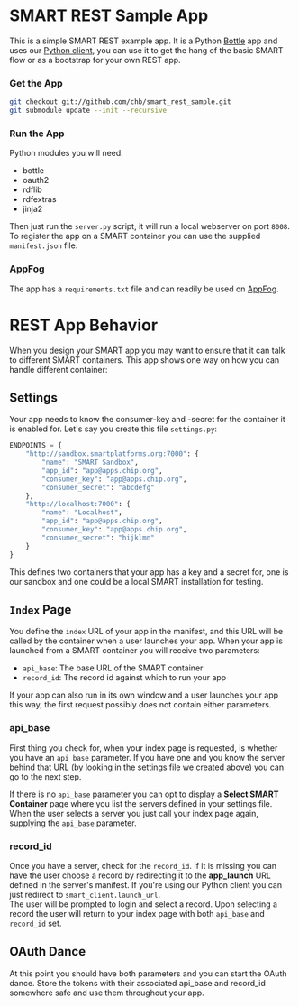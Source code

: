 SMART REST Sample App
=====================

This is a simple SMART REST example app. It is a Python [Bottle] app and uses our [Python client][client], you can use it to get the hang of the basic SMART flow or as a bootstrap for your own REST app.

### Get the App ###

```bash
git checkout git://github.com/chb/smart_rest_sample.git
git submodule update --init --recursive
```

### Run the App ###

Python modules you will need:

* bottle
* oauth2
* rdflib
* rdfextras
* jinja2

Then just run the `server.py` script, it will run a local webserver on port `8008`. To register the app on a SMART container you can use the supplied `manifest.json` file.

### AppFog ###

The app has a `requirements.txt` file and can readily be used on [AppFog].

[bottle]: http://bottlepy.org/
[client]: https://github.com/chb/smart_client_python
[appfog]: https://www.appfog.com


REST App Behavior
=================

When you design your SMART app you may want to ensure that it can talk to different SMART containers. This app shows one way on how you can handle different container:

Settings
--------

Your app needs to know the consumer-key and -secret for the container it is enabled for. Let's say you create this file `settings.py`:

```python
ENDPOINTS = {
	"http://sandbox.smartplatforms.org:7000": {
		"name": "SMART Sandbox",
		"app_id": "app@apps.chip.org",
		"consumer_key": "app@apps.chip.org",
		"consumer_secret": "abcdefg"
	},
	"http://localhost:7000": {
		"name": "Localhost",
		"app_id": "app@apps.chip.org",
		"consumer_key": "app@apps.chip.org",
		"consumer_secret": "hijklmn"
	}
}
```

This defines two containers that your app has a key and a secret for, one is our sandbox and one could be a local SMART installation for testing.


`Index` Page
------------

You define the `index` URL of your app in the manifest, and this URL will be called by the container when a user launches your app. When your app is launched from a SMART container you will receive two parameters:

* `api_base`: The base URL of the SMART container
* `record_id`: The record id against which to run your app

If your app can also run in its own window and a user launches your app this way, the first request possibly does not contain either parameters.

### api_base ###

First thing you check for, when your index page is requested, is whether you have an `api_base` parameter. If you have one and you know the server behind that URL (by looking in the settings file we created above) you can go to the next step.

If there is no `api_base` parameter you can opt to display a **Select SMART Container** page where you list the servers defined in your settings file. When the user selects a server you just call your index page again, supplying the `api_base` parameter.

### record_id ###

Once you have a server, check for the `record_id`. If it is missing you can have the user choose a record by redirecting it to the **app_launch** URL defined in the server's manifest. If you're using our Python client you can just redirect to `smart_client.launch_url`.  
The user will be prompted to login and select a record. Upon selecting a record the user will return to your index page with both `api_base` and `record_id` set.


OAuth Dance
-----------

At this point you should have both parameters and you can start the OAuth dance. Store the tokens with their associated api_base and record_id somewhere safe and use them throughout your app.
